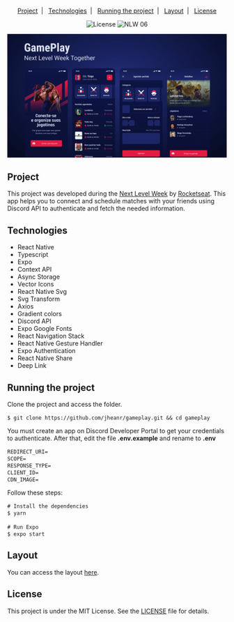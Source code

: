 <p align="center">
  <a href="#project">Project</a>&nbsp;&nbsp;|&nbsp;&nbsp;
  <a href="#technologies">Technologies</a>&nbsp;&nbsp;|&nbsp;&nbsp;
  <a href="#running-the-project">Running the project</a>&nbsp;&nbsp;|&nbsp;&nbsp;
  <a href="#layout">Layout</a>&nbsp;&nbsp;|&nbsp;&nbsp;
  <a href="#license">License</a>
</p>

<p align="center">
  <img alt="License" src="https://img.shields.io/static/v1?label=license&message=MIT&color=E51C44&labelColor=0A1033">

 <img src="https://img.shields.io/static/v1?label=NLW&message=06&color=E51C44&labelColor=0A1033" alt="NLW 06" />
</p>


![cover](.github/cover.png?style=flat)


## Project

This project was developed during the [Next Level Week](https://nextlevelweek.com/) by [Rocketseat](https://rocketseat.com.br). This app helps you to connect and schedule matches with your friends using Discord API to authenticate and fetch the needed information.


## Technologies

* React Native
* Typescript
* Expo
* Context API
* Async Storage
* Vector Icons
* React Native Svg  
* Svg Transform
* Axios
* Gradient colors
* Discord API
* Expo Google Fonts
* React Navigation Stack
* React Native Gesture Handler
* Expo Authentication
* React Native Share
* Deep Link


## Running the project

Clone the project and access the folder.

```shell
$ git clone https://github.com/jheanr/gameplay.git && cd gameplay
```

You must create an app on Discord Developer Portal to get your credentials to authenticate. After that, edit the file **.env.example** and rename to **.env**
 
 ```shell
REDIRECT_URI=
SCOPE=
RESPONSE_TYPE=
CLIENT_ID=
CDN_IMAGE=
```

Follow these steps:

```shell
# Install the dependencies
$ yarn

# Run Expo
$ expo start
```

## Layout

You can access the layout [here](https://www.figma.com/file/0kv33XYjvOgvKGKHBaiR07/GamePlay-NLW-Together?node-id=58913%3A83). 


## License

This project is under the MIT License. See the [LICENSE](LICENSE.md) file for details.
